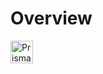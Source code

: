 # Overview

<a href="https://github.com/prisma/graphqlgen"><img src="https://imgur.com/fTa1vMv.png" alt="Prisma" height="36px"></a>

